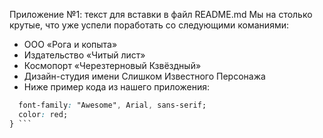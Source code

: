 Приложение №1: текст для вставки в файл README.md
Мы на столько крутые, что уже успели поработать со следующими команиями:

- ООО «Рога и копыта»
- Издательство «Читый лист»
- Космопорт «Черезтерновый Кзвёздный»
- Дизайн-студия имени Слишком Известного Персонажа
- Ниже пример кода из нашего приложения:

```css .selector {
  font-family: "Awesome", Arial, sans-serif;
  color: red;
} ```
